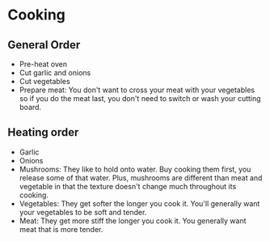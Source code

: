 # Cooking

## General Order

* Pre-heat oven
* Cut garlic and onions
* Cut vegetables
* Prepare meat: You don't want to cross your meat with your vegetables so if you do the meat last, you don't need to switch or wash your cutting board.

## Heating order

* Garlic
* Onions
* Mushrooms: They like to hold onto water. Buy cooking them first, you release some of that water. Plus, mushrooms are different than meat and vegetable in that the texture doesn't change much throughout its cooking.
* Vegetables: They get softer the longer you cook it. You'll generally want your vegetables to be soft and tender.
* Meat: They get more stiff the longer you cook it. You generally want meat that is more tender.

